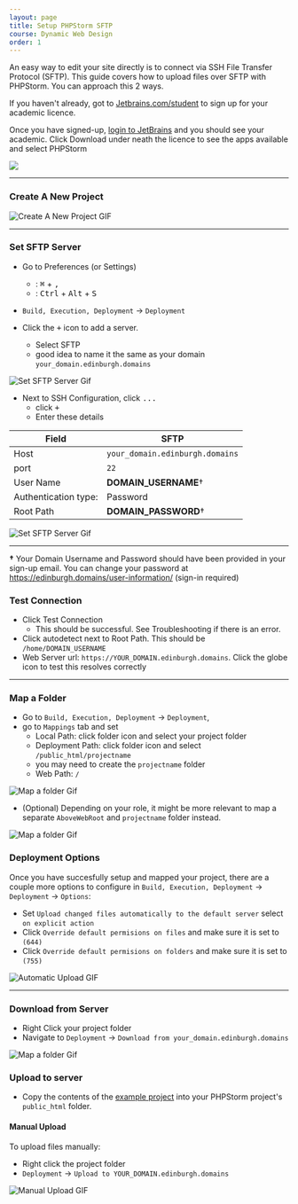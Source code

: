 ```yaml
---
layout: page
title: Setup PHPStorm SFTP
course: Dynamic Web Design
order: 1
---
```


An easy way to edit your site directly is to connect via SSH File Transfer Protocol (SFTP). This guide covers how to upload files over SFTP with PHPStorm. You can approach this 2 ways.

<!--
-   **Method 1:** create a single _main_ project that will allow you to see your entire server
-   **Method 2:** create individual project per site your are working on. -->

If you haven't already, got to [Jetbrains.com/student](https://www.jetbrains.com/community/education/#students) to sign up for your academic licence.

Once you have signed-up, [login to JetBrains](https://account.jetbrains.com/login) and you should see your academic. Click Download under neath the licence to see the apps available and select PHPStorm

![](img/jetbrains-download.png)

* * *

### Create A New Project

![Create A New Project GIF](gif/1-new-phpstorm-project.gif)

* * *

### Set SFTP Server

-   Go to Preferences (or Settings)

    -   <i class="fa fa-apple" aria-hidden="true"></i>: <kbd>⌘</kbd> + <kbd>,</kbd>
    -   <i class="fa fa-windows" aria-hidden="true"></i>: <kbd>Ctrl</kbd> + <kbd>Alt</kbd> + <kbd>S</kbd>

-   `Build, Execution, Deployment` -> `Deployment`
-   Click the <kbd>+</kbd> icon to add a server.
    -   Select SFTP
    -   good idea to name it the same as your domain `your_domain.edinburgh.domains`

![Set SFTP Server Gif](gif/2-sftp-setup-add-webserver.gif)

-   Next to SSH Configuration, click <kbd>...</kbd>
    -   click <kbd>+</kbd>
    -   Enter these details

| Field                | SFTP                            |
| -------------------- | ------------------------------- |
| Host                 | `your_domain.edinburgh.domains` |
| port                 | `22`                            |
| User Name            | **DOMAIN_USERNAME**†            |
| Authentication type: | Password                        |
| Root Path            | **DOMAIN_PASSWORD**†            |

![Set SFTP Server Gif](gif/3-sftp-setup-add-ssh.gif)

* * *

**†** Your Domain Username and Password should have been provided in your sign-up email. You can change your password at <https://edinburgh.domains/user-information/> (sign-in required)

### Test Connection

-   Click Test Connection
    -   This should be successful. See Troubleshooting if there is an error.
-   Click autodetect next to Root Path. This should be `/home/DOMAIN_USERNAME`
-   Web Server url: `https://YOUR_DOMAIN.edinburgh.domains`. Click the globe icon to test this resolves correctly

* * *

### Map a Folder

-   Go to `Build, Execution, Deployment` -> `Deployment`,
-   go to `Mappings` tab and set
    -   Local Path: click folder icon and select your project folder
    -   Deployment Path: click folder icon and select `/public_html/projectname`
      -   you may need to create the `projectname` folder
    -   Web Path: `/`

![Map a folder Gif](gif/4-sftp-setup-map-whole-project.gif)

- (Optional) Depending on your role, it might be more relevant to map a separate `AboveWebRoot` and `projectname` folder instead.

![Map a folder Gif](gif/4a-sftp-setup-map-separate-project-and-root.gif)

### Deployment Options

Once you have succesfully setup and mapped your project, there are a couple more options to configure in `Build, Execution, Deployment` -> `Deployment` -> `Options`:

-   Set `Upload changed files automatically to the default server` select `on explicit action`
-   Click `Override default permisions on files` and make sure it is set to `(644)`
-   Click `Override default permisions on folders` and make sure it is set to `(755)`

![Automatic Upload GIF](gif/5-sftp-setup-deployment-options.gif)


* * *

### Download from Server

-   Right Click your project folder
-   Navigate to `Deployment` -> `Download from your_domain.edinburgh.domains`

![Map a folder Gif](img/DownloadFromServer.png)

### Upload to server

-   Copy the contents of the [example project]({{site.url}}/example-projects-downloads) into your PHPStorm project's `public_html` folder.

#### Manual Upload

To upload files manually:

-   Right click the project folder
-   `Deployment` -> `Upload to YOUR_DOMAIN.edinburgh.domains`

![Manual Upload GIF](gif/PHPStormManualUpload.gif)
